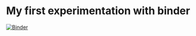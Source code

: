 # My first experimentation with binder



[![Binder](https://mybinder.org/badge_logo.svg)](https://mybinder.org/v2/gh/Matthias-Schroeter/binder/master?filepath=making_good_radiograms.ipynb)

